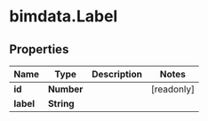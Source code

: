 # bimdata.Label

## Properties

Name | Type | Description | Notes
------------ | ------------- | ------------- | -------------
**id** | **Number** |  | [readonly] 
**label** | **String** |  | 


